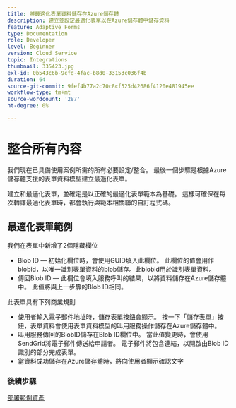 ```yaml
---
title: 將最適化表單資料儲存在Azure儲存體
description: 建立並設定最適化表單以在Azure儲存體中儲存資料
feature: Adaptive Forms
type: Documentation
role: Developer
level: Beginner
version: Cloud Service
topic: Integrations
thumbnail: 335423.jpg
exl-id: 0b543c6b-9cfd-4fac-b8d0-33153c036f4b
duration: 64
source-git-commit: 9fef4b77a2c70c8cf525d42686f4120e481945ee
workflow-type: tm+mt
source-wordcount: '287'
ht-degree: 0%

---
```


# 整合所有內容

我們現在已具備使用案例所需的所有必要設定/整合。 最後一個步驟是根據Azure儲存體支援的表單資料模型建立最適化表單。

建立和最適化表單，並確定是以正確的最適化表單範本為基礎。 這樣可確保在每次轉譯最適化表單時，都會執行與範本相關聯的自訂程式碼。

## 最適化表單範例

我們在表單中新增了2個隱藏欄位

* Blob ID — 初始化欄位時，會使用GUID填入此欄位。 此欄位的值會用作blobid，以唯一識別表單資料的blob儲存。此blobid用於識別表單資料。
* 傳回Blob ID — 此欄位會填入服務呼叫的結果，以將資料儲存在Azure儲存體中。 此值將與上一步驟的Blob ID相同。

此表單具有下列商業規則

* 使用者輸入電子郵件地址時，儲存表單按鈕會顯示。 按一下「儲存表單」按鈕，表單資料會使用表單資料模型的叫用服務操作儲存在Azure儲存體中。
* 叫用服務傳回的BlobID儲存在Blob ID欄位中。 當此值變更時，會使用SendGrid將電子郵件傳送給申請者。 電子郵件將包含連結，以開啟由Blob ID識別的部分完成表單。
* 當資料成功儲存在Azure儲存體時，將向使用者顯示確認文字

### 後續步驟

[部署範例資產](./deploy-sample-assets.md)
